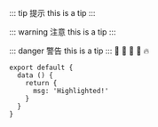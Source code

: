 ::: tip 提示
this is a tip
:::

::: warning 注意
this is a tip
:::

::: danger 警告
this is a tip
:::
:tada: :100: :bamboo: :gift_heart: :fire:
``` js{4}
export default {
  data () {
    return {
      msg: 'Highlighted!'
    }
  }
}
```